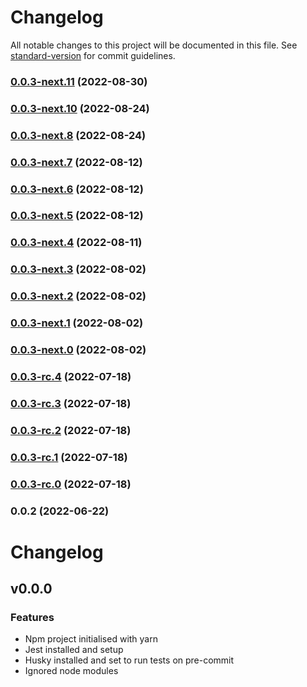 # Changelog

All notable changes to this project will be documented in this file. See [standard-version](https://github.com/conventional-changelog/standard-version) for commit guidelines.

### [0.0.3-next.11](https://github.com/whpptjs/whppt-next/compare/v0.0.3-next.10...v0.0.3-next.11) (2022-08-30)

### [0.0.3-next.10](https://github.com/whpptjs/whppt-next/compare/v0.0.3-next.9...v0.0.3-next.10) (2022-08-24)

### [0.0.3-next.8](https://github.com/whpptjs/whppt-next/compare/v0.0.3-next.7...v0.0.3-next.8) (2022-08-24)

### [0.0.3-next.7](https://github.com/whpptjs/whppt-next/compare/v0.0.3-next.6...v0.0.3-next.7) (2022-08-12)

### [0.0.3-next.6](https://github.com/whpptjs/whppt-next/compare/v0.0.3-next.5...v0.0.3-next.6) (2022-08-12)

### [0.0.3-next.5](https://github.com/whpptjs/whppt-next/compare/v0.0.3-next.4...v0.0.3-next.5) (2022-08-12)

### [0.0.3-next.4](https://github.com/whpptjs/whppt-next/compare/v0.0.3-next.3...v0.0.3-next.4) (2022-08-11)

### [0.0.3-next.3](https://github.com/whpptjs/whppt-next/compare/v0.0.3-next.1...v0.0.3-next.3) (2022-08-02)

### [0.0.3-next.2](https://github.com/whpptjs/whppt-next/compare/v0.0.3-next.1...v0.0.3-next.2) (2022-08-02)

### [0.0.3-next.1](https://github.com/whpptjs/whppt-next/compare/v0.0.3-next.0...v0.0.3-next.1) (2022-08-02)

### [0.0.3-next.0](https://github.com/whpptjs/whppt-next/compare/v0.0.3-rc.4...v0.0.3-next.0) (2022-08-02)

### [0.0.3-rc.4](https://github.com/whpptjs/whppt-next/compare/v0.0.3-rc.3...v0.0.3-rc.4) (2022-07-18)

### [0.0.3-rc.3](https://github.com/whpptjs/whppt-next/compare/v0.0.3-rc.2...v0.0.3-rc.3) (2022-07-18)

### [0.0.3-rc.2](https://github.com/whpptjs/whppt-next/compare/v0.0.3-rc.1...v0.0.3-rc.2) (2022-07-18)

### [0.0.3-rc.1](https://github.com/whpptjs/whppt-next/compare/v0.0.3-rc.0...v0.0.3-rc.1) (2022-07-18)

### [0.0.3-rc.0](https://github.com/whpptjs/whppt-next/compare/v0.0.2...v0.0.3-rc.0) (2022-07-18)

### 0.0.2 (2022-06-22)

# Changelog

## v0.0.0

### Features

- Npm project initialised with yarn
- Jest installed and setup
- Husky installed and set to run tests on pre-commit
- Ignored node modules
